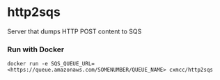 # http2sqs
Server that dumps HTTP POST content to SQS

### Run with Docker
```
docker run -e SQS_QUEUE_URL=<https://queue.amazonaws.com/SOMENUMBER/QUEUE_NAME> cxmcc/http2sqs
```
